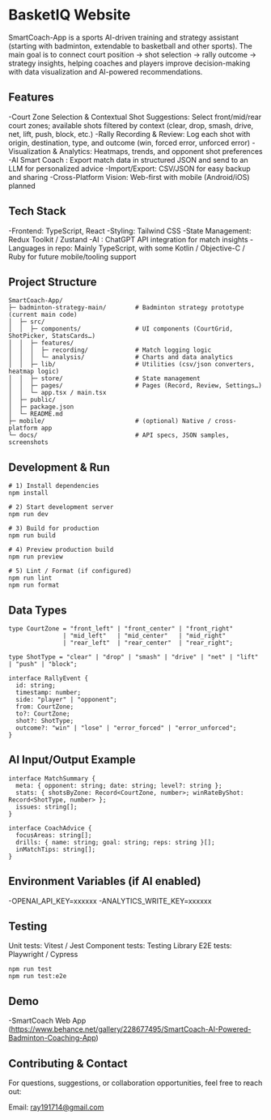 # BasketIQ Website

SmartCoach-App is a sports AI-driven training and strategy assistant (starting with badminton, extendable to basketball and other sports).
The main goal is to connect court position → shot selection → rally outcome → strategy insights, helping coaches and players improve decision-making with data visualization and AI-powered recommendations.

## Features

-Court Zone Selection & Contextual Shot Suggestions: Select front/mid/rear court zones; available shots filtered by context (clear, drop, smash, drive, net, lift, push, block, etc.)
-Rally Recording & Review: Log each shot with origin, destination, type, and outcome (win, forced error, unforced error)
-Visualization & Analytics: Heatmaps, trends, and opponent shot preferences
-AI Smart Coach : Export match data in structured JSON and send to an LLM for personalized advice
-Import/Export: CSV/JSON for easy backup and sharing
-Cross-Platform Vision: Web-first with mobile (Android/iOS) planned

## Tech Stack

-Frontend: TypeScript, React 
-Styling: Tailwind CSS 
-State Management: Redux Toolkit / Zustand
-AI : ChatGPT API integration for match insights
-Languages in repo: Mainly TypeScript, with some Kotlin / Objective-C / Ruby for future mobile/tooling support

## Project Structure

```
SmartCoach-App/
├─ badminton-strategy-main/        # Badminton strategy prototype (current main code)
│  ├─ src/
│  │  ├─ components/               # UI components (CourtGrid, ShotPicker, StatsCards…)
│  │  ├─ features/
│  │  │  ├─ recording/             # Match logging logic
│  │  │  └─ analysis/              # Charts and data analytics
│  │  ├─ lib/                      # Utilities (csv/json converters, heatmap logic)
│  │  ├─ store/                    # State management
│  │  ├─ pages/                    # Pages (Record, Review, Settings…)
│  │  └─ app.tsx / main.tsx
│  ├─ public/
│  ├─ package.json
│  └─ README.md
├─ mobile/                         # (optional) Native / cross-platform app
└─ docs/                           # API specs, JSON samples, screenshots
```

## Development & Run

```
# 1) Install dependencies
npm install

# 2) Start development server
npm run dev

# 3) Build for production
npm run build

# 4) Preview production build
npm run preview

# 5) Lint / Format (if configured)
npm run lint
npm run format
```

## Data Types 

```
type CourtZone = "front_left" | "front_center" | "front_right"
               | "mid_left"   | "mid_center"   | "mid_right"
               | "rear_left"  | "rear_center"  | "rear_right";

type ShotType = "clear" | "drop" | "smash" | "drive" | "net" | "lift" | "push" | "block";

interface RallyEvent {
  id: string;
  timestamp: number;
  side: "player" | "opponent";
  from: CourtZone;
  to?: CourtZone;
  shot?: ShotType;
  outcome?: "win" | "lose" | "error_forced" | "error_unforced";
}

```
## AI Input/Output Example

```
interface MatchSummary {
  meta: { opponent: string; date: string; level?: string };
  stats: { shotsByZone: Record<CourtZone, number>; winRateByShot: Record<ShotType, number> };
  issues: string[];
}

interface CoachAdvice {
  focusAreas: string[];
  drills: { name: string; goal: string; reps: string }[];
  inMatchTips: string[];
}
```

## Environment Variables (if AI enabled)

-OPENAI_API_KEY=xxxxxx
-ANALYTICS_WRITE_KEY=xxxxxx

## Testing

Unit tests: Vitest / Jest
Component tests: Testing Library
E2E tests: Playwright / Cypress
```
npm run test
npm run test:e2e
```

## Demo

-SmartCoach Web App (https://www.behance.net/gallery/228677495/SmartCoach-AI-Powered-Badminton-Coaching-App)


## Contributing & Contact

For questions, suggestions, or collaboration opportunities, feel free to reach out:

Email: ray191714@gmail.com


